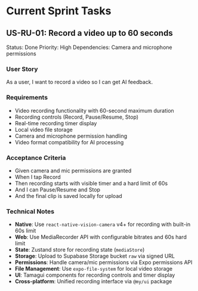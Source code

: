 # Current Sprint Tasks

## US-RU-01: Record a video up to 60 seconds
Status: Done
Priority: High
Dependencies: Camera and microphone permissions

### User Story
As a user, I want to record a video so I can get AI feedback.

### Requirements
- Video recording functionality with 60-second maximum duration
- Recording controls (Record, Pause/Resume, Stop)
- Real-time recording timer display
- Local video file storage
- Camera and microphone permission handling
- Video format compatibility for AI processing

### Acceptance Criteria
- Given camera and mic permissions are granted
- When I tap Record
- Then recording starts with visible timer and a hard limit of 60s
- And I can Pause/Resume and Stop
- And the final clip is saved locally for upload

### Technical Notes
- **Native**: Use `react-native-vision-camera` v4+ for recording with built-in 60s limit
- **Web**: Use MediaRecorder API with configurable bitrates and 60s hard limit
- **State**: Zustand store for recording state (`mediaStore`)
- **Storage**: Upload to Supabase Storage bucket `raw` via signed URL
- **Permissions**: Handle camera/mic permissions via Expo permissions API
- **File Management**: Use `expo-file-system` for local video storage
- **UI**: Tamagui components for recording controls and timer display
- **Cross-platform**: Unified recording interface via `@my/ui` package